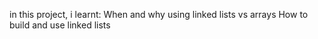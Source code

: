 in this project, i learnt:
When and why using linked lists vs arrays
How to build and use linked lists

